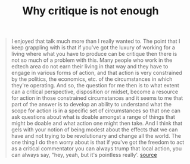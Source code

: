 ﻿---
title: Why critique is not enough
---
> I enjoyed that talk much more than I really wanted to. The point that I keep grappling with is that if you've got the luxury of working for a living where what you have to produce can be critique then there is not so much of a problem with this. 
> Many people who work in the edtech area do not earn their living in that way and they have to engage in various forms of action, and that action is very constrained by the politics, the economics, etc.  of the circumstances in which they're operating. And so, the question for me then is to what extent can a critical perspective, disposition or midset, become a resource for action in those constrained circumstances and it seems to me that part of the answer is to develop an ability to understand what the scope for action is in a specific set of circumstances so that one can ask questions about what is doable amongst a range of things that might be doable and what action one might then take.
> And I think that gels with your notion of being modest about the effects that we can have and not trying to be revolutionary and change all the world.
> The one thing I do then worry about is that if you've got the freedom to act as a critical commentator you can always trump that local action, you can always say, "hey, yeah, but it's pointless really'. [source](http://networkedlearning.blogspot.com.au/2014/04/peter-goodyear-comment-in-response-to.html)


